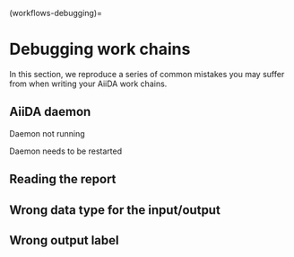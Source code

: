 (workflows-debugging)=

# Debugging work chains

In this section, we reproduce a series of common mistakes you may suffer from when writing your AiiDA work chains.

## AiiDA daemon

Daemon not running

Daemon needs to be restarted

## Reading the report


## Wrong data type for the input/output


## Wrong output label
